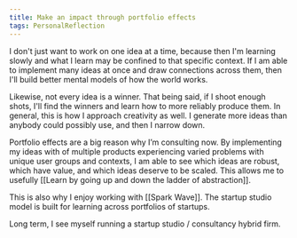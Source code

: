 ```yaml
---
title: Make an impact through portfolio effects
tags: PersonalReflection
---
```

 I don't just want to work on one idea at a time, because then I'm learning slowly and what I learn may be confined to that specific context. If I am able to implement many ideas at once and draw connections across them, then I'll build better mental models of how the world works.
 
 Likewise, not every idea is a winner. That being said, if I shoot enough shots, I'll find the winners and learn how to more reliably produce them. In general, this is how I approach creativity as well. I generate more ideas than anybody could possibly use, and then I narrow down.
 
 Portfolio effects are a big reason why I’m consulting now. By implementing my ideas with of multiple products experiencing varied problems with unique user groups and contexts, I am able to see which ideas are robust, which have value, and which ideas deserve to be scaled. This allows me to usefully [[Learn by going up and down the ladder of abstraction]].
 
 This is also why I enjoy working with [[Spark Wave]]. The startup studio model is built for learning across portfolios of startups.
 
 Long term, I see myself running a startup studio / consultancy hybrid firm.